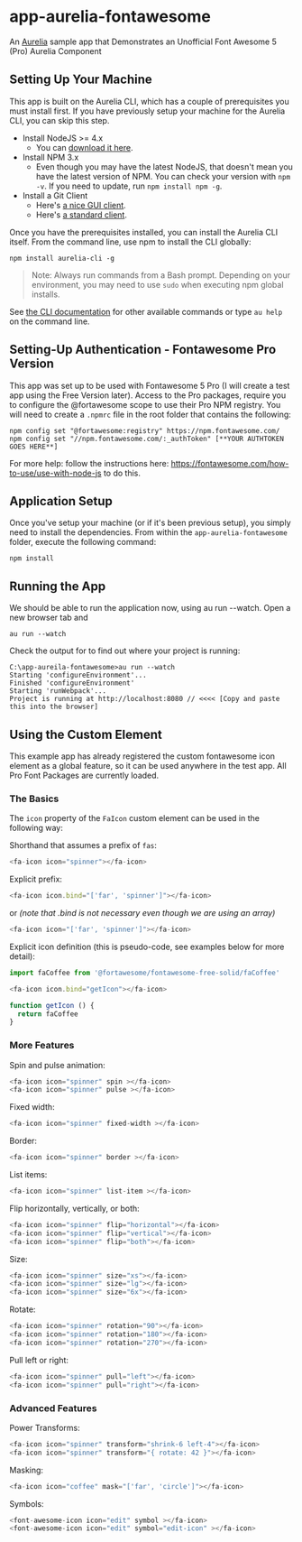 # app-aurelia-fontawesome
An [Aurelia](http://www.aurelia.io/) sample app that Demonstrates an Unofficial Font Awesome 5 (Pro) Aurelia Component

## Setting Up Your Machine
This app is built on the Aurelia CLI, which has a couple of prerequisites you must install first. If you have previously setup your machine for the Aurelia CLI, you can skip this step.

* Install NodeJS >= 4.x
    * You can [download it here](https://nodejs.org/en/).
* Install NPM 3.x
    * Even though you may have the latest NodeJS, that doesn't mean you have the latest version of NPM. You can check your version with `npm -v`. If you need to update, run `npm install npm -g`.
* Install a Git Client
    * Here's [a nice GUI client](https://desktop.github.com).
    * Here's [a standard client](https://git-scm.com).

Once you have the prerequisites installed, you can install the Aurelia CLI itself. From the command line, use npm to install the CLI globally:

```
npm install aurelia-cli -g
```

> Note: Always run commands from a Bash prompt. Depending on your environment, you may need to use `sudo` when executing npm global installs.

See [the CLI documentation](https://github.com/aurelia/cli) for other available commands or type `au help` on the command line.

## Setting-Up Authentication - Fontawesome Pro Version
This app was set up to be used with Fontawesome 5 Pro (I will create a test app using the Free Version later). Access to the Pro packages, require you to configure the @fortawesome scope to use their Pro NPM registry. You will need to create a `.npmrc` file in the root folder that contains the following:

  ```shell
  npm config set "@fortawesome:registry" https://npm.fontawesome.com/
  npm config set "//npm.fontawesome.com/:_authToken" [**YOUR AUTHTOKEN GOES HERE**]
  ```

For more help: follow the instructions here: https://fontawesome.com/how-to-use/use-with-node-js to do this.

## Application Setup

Once you've setup your machine (or if it's been previous setup), you simply need to install the dependencies. From within the `app-aurelia-fontawesome` folder, execute the following command:

```
npm install
```

## Running the App
We should be able to run the application now, using au run --watch. Open a new browser tab and 
  ```shell
  au run --watch
  ```
Check the output for to find out where your project is running:
  ```shell
  C:\app-aureila-fontawesome>au run --watch
  Starting 'configureEnvironment'...
  Finished 'configureEnvironment'
  Starting 'runWebpack'...
  Project is running at http://localhost:8080 // <<<< [Copy and paste this into the browser]
  ```


## Using the Custom Element
This example app has already registered the custom fontawesome icon element as a global feature, so it can be used anywhere in the test app. All Pro Font Packages are currently loaded.

### The Basics

The `icon` property of the `FaIcon` custom element can be used in the following way:

Shorthand that assumes a prefix of `fas`:

```javascript
<fa-icon icon="spinner"></fa-icon>
```

Explicit prefix:

```javascript
<fa-icon icon.bind="['far', 'spinner']"></fa-icon>
```
or *(note that .bind is not necessary even though we are using an array)*
```javascript
<fa-icon icon="['far', 'spinner']"></fa-icon>
```


Explicit icon definition (this is pseudo-code, see examples below for more detail):

```javascript
import faCoffee from '@fortawesome/fontawesome-free-solid/faCoffee'

<fa-icon icon.bind="getIcon"></fa-icon>

function getIcon () {
  return faCoffee
}
```

### More Features

Spin and pulse animation:

```javascript
<fa-icon icon="spinner" spin ></fa-icon>
<fa-icon icon="spinner" pulse ></fa-icon>
```

Fixed width:

```javascript
<fa-icon icon="spinner" fixed-width ></fa-icon>
```

Border:

```javascript
<fa-icon icon="spinner" border ></fa-icon>
```

List items:

```javascript
<fa-icon icon="spinner" list-item ></fa-icon>
```

Flip horizontally, vertically, or both:

```javascript
<fa-icon icon="spinner" flip="horizontal"></fa-icon>
<fa-icon icon="spinner" flip="vertical"></fa-icon>
<fa-icon icon="spinner" flip="both"></fa-icon>
```

Size:

```javascript
<fa-icon icon="spinner" size="xs"></fa-icon>
<fa-icon icon="spinner" size="lg"></fa-icon>
<fa-icon icon="spinner" size="6x"></fa-icon>
```

Rotate:

```javascript
<fa-icon icon="spinner" rotation="90"></fa-icon>
<fa-icon icon="spinner" rotation="180"></fa-icon>
<fa-icon icon="spinner" rotation="270"></fa-icon>
```

Pull left or right:

```javascript
<fa-icon icon="spinner" pull="left"></fa-icon>
<fa-icon icon="spinner" pull="right"></fa-icon>
```

### Advanced Features

Power Transforms:

```javascript
<fa-icon icon="spinner" transform="shrink-6 left-4"></fa-icon>
<fa-icon icon="spinner" transform="{ rotate: 42 }"></fa-icon>
```

Masking:

```javascript
<fa-icon icon="coffee" mask="['far', 'circle']"></fa-icon>
```

Symbols:

```javascript
<font-awesome-icon icon="edit" symbol ></fa-icon>
<font-awesome-icon icon="edit" symbol="edit-icon" ></fa-icon>
```
